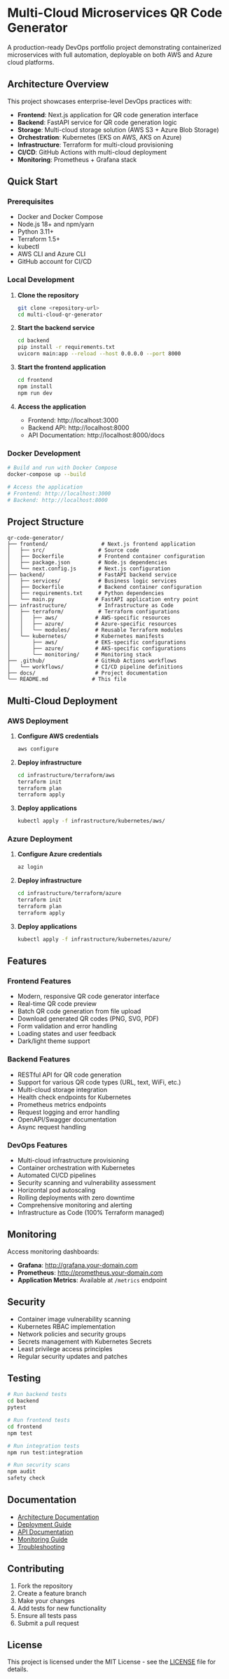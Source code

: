 # Multi-Cloud Microservices QR Code Generator

A production-ready DevOps portfolio project demonstrating containerized microservices with full automation, deployable on both AWS and Azure cloud platforms.

## Architecture Overview

This project showcases enterprise-level DevOps practices with:

- **Frontend**: Next.js application for QR code generation interface
- **Backend**: FastAPI service for QR code generation logic
- **Storage**: Multi-cloud storage solution (AWS S3 + Azure Blob Storage)
- **Orchestration**: Kubernetes (EKS on AWS, AKS on Azure)
- **Infrastructure**: Terraform for multi-cloud provisioning
- **CI/CD**: GitHub Actions with multi-cloud deployment
- **Monitoring**: Prometheus + Grafana stack

## Quick Start

### Prerequisites

- Docker and Docker Compose
- Node.js 18+ and npm/yarn
- Python 3.11+
- Terraform 1.5+
- kubectl
- AWS CLI and Azure CLI
- GitHub account for CI/CD

### Local Development

1. **Clone the repository**
   ```bash
   git clone <repository-url>
   cd multi-cloud-qr-generator
   ```

2. **Start the backend service**
   ```bash
   cd backend
   pip install -r requirements.txt
   uvicorn main:app --reload --host 0.0.0.0 --port 8000
   ```

3. **Start the frontend application**
   ```bash
   cd frontend
   npm install
   npm run dev
   ```

4. **Access the application**
   - Frontend: http://localhost:3000
   - Backend API: http://localhost:8000
   - API Documentation: http://localhost:8000/docs

### Docker Development

```bash
# Build and run with Docker Compose
docker-compose up --build

# Access the application
# Frontend: http://localhost:3000
# Backend: http://localhost:8000
```

## Project Structure

```
qr-code-generator/
├── frontend/                 # Next.js frontend application
│   ├── src/                 # Source code
│   ├── Dockerfile           # Frontend container configuration
│   ├── package.json         # Node.js dependencies
│   └── next.config.js       # Next.js configuration
├── backend/                 # FastAPI backend service
│   ├── services/            # Business logic services
│   ├── Dockerfile           # Backend container configuration
│   ├── requirements.txt     # Python dependencies
│   └── main.py             # FastAPI application entry point
├── infrastructure/          # Infrastructure as Code
│   ├── terraform/           # Terraform configurations
│   │   ├── aws/            # AWS-specific resources
│   │   ├── azure/          # Azure-specific resources
│   │   └── modules/        # Reusable Terraform modules
│   └── kubernetes/         # Kubernetes manifests
│       ├── aws/            # EKS-specific configurations
│       ├── azure/          # AKS-specific configurations
│       └── monitoring/     # Monitoring stack
├── .github/                # GitHub Actions workflows
│   └── workflows/          # CI/CD pipeline definitions
├── docs/                   # Project documentation
└── README.md              # This file
```

## Multi-Cloud Deployment

### AWS Deployment

1. **Configure AWS credentials**
   ```bash
   aws configure
   ```

2. **Deploy infrastructure**
   ```bash
   cd infrastructure/terraform/aws
   terraform init
   terraform plan
   terraform apply
   ```

3. **Deploy applications**
   ```bash
   kubectl apply -f infrastructure/kubernetes/aws/
   ```

### Azure Deployment

1. **Configure Azure credentials**
   ```bash
   az login
   ```

2. **Deploy infrastructure**
   ```bash
   cd infrastructure/terraform/azure
   terraform init
   terraform plan
   terraform apply
   ```

3. **Deploy applications**
   ```bash
   kubectl apply -f infrastructure/kubernetes/azure/
   ```

## Features

### Frontend Features
- Modern, responsive QR code generator interface
- Real-time QR code preview
- Batch QR code generation from file upload
- Download generated QR codes (PNG, SVG, PDF)
- Form validation and error handling
- Loading states and user feedback
- Dark/light theme support

### Backend Features
- RESTful API for QR code generation
- Support for various QR code types (URL, text, WiFi, etc.)
- Multi-cloud storage integration
- Health check endpoints for Kubernetes
- Prometheus metrics endpoints
- Request logging and error handling
- OpenAPI/Swagger documentation
- Async request handling

### DevOps Features
- Multi-cloud infrastructure provisioning
- Container orchestration with Kubernetes
- Automated CI/CD pipelines
- Security scanning and vulnerability assessment
- Horizontal pod autoscaling
- Rolling deployments with zero downtime
- Comprehensive monitoring and alerting
- Infrastructure as Code (100% Terraform managed)

## Monitoring

Access monitoring dashboards:

- **Grafana**: http://grafana.your-domain.com
- **Prometheus**: http://prometheus.your-domain.com
- **Application Metrics**: Available at `/metrics` endpoint

## Security

- Container image vulnerability scanning
- Kubernetes RBAC implementation
- Network policies and security groups
- Secrets management with Kubernetes Secrets
- Least privilege access principles
- Regular security updates and patches

## Testing

```bash
# Run backend tests
cd backend
pytest

# Run frontend tests
cd frontend
npm test

# Run integration tests
npm run test:integration

# Run security scans
npm audit
safety check
```

## Documentation

- [Architecture Documentation](docs/architecture.md)
- [Deployment Guide](docs/deployment.md)
- [API Documentation](http://localhost:8000/docs)
- [Monitoring Guide](docs/monitoring.md)
- [Troubleshooting](docs/troubleshooting.md)

## Contributing

1. Fork the repository
2. Create a feature branch
3. Make your changes
4. Add tests for new functionality
5. Ensure all tests pass
6. Submit a pull request

## License

This project is licensed under the MIT License - see the [LICENSE](LICENSE) file for details.
